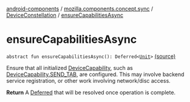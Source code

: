 [android-components](../../index.md) / [mozilla.components.concept.sync](../index.md) / [DeviceConstellation](index.md) / [ensureCapabilitiesAsync](./ensure-capabilities-async.md)

# ensureCapabilitiesAsync

`abstract fun ensureCapabilitiesAsync(): Deferred<`[`Unit`](https://kotlinlang.org/api/latest/jvm/stdlib/kotlin/-unit/index.html)`>` [(source)](https://github.com/mozilla-mobile/android-components/blob/master/components/concept/sync/src/main/java/mozilla/components/concept/sync/Devices.kt#L34)

Ensure that all initialized [DeviceCapability](../-device-capability/index.md), such as [DeviceCapability.SEND_TAB](../-device-capability/-s-e-n-d_-t-a-b.md), are configured.
This may involve backend service registration, or other work involving network/disc access.

**Return**
A [Deferred](#) that will be resolved once operation is complete.

